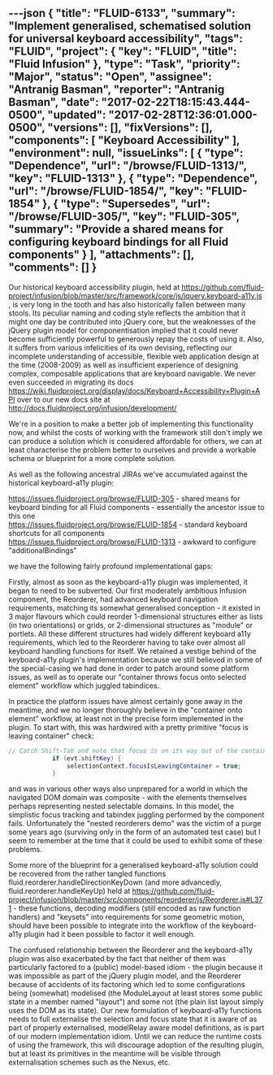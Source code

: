 ---json
{
  "title": "FLUID-6133",
  "summary": "Implement generalised, schematised solution for universal keyboard accessibility",
  "tags": "FLUID",
  "project": {
    "key": "FLUID",
    "title": "Fluid Infusion"
  },
  "type": "Task",
  "priority": "Major",
  "status": "Open",
  "assignee": "Antranig Basman",
  "reporter": "Antranig Basman",
  "date": "2017-02-22T18:15:43.444-0500",
  "updated": "2017-02-28T12:36:01.000-0500",
  "versions": [],
  "fixVersions": [],
  "components": [
    "Keyboard Accessibility"
  ],
  "environment": null,
  "issueLinks": [
    {
      "type": "Dependence",
      "url": "/browse/FLUID-1313/",
      "key": "FLUID-1313"
    },
    {
      "type": "Dependence",
      "url": "/browse/FLUID-1854/",
      "key": "FLUID-1854"
    },
    {
      "type": "Supersedes",
      "url": "/browse/FLUID-305/",
      "key": "FLUID-305",
      "summary": "Provide a shared means for configuring keyboard bindings for all Fluid components"
    }
  ],
  "attachments": [],
  "comments": []
}
---
Our historical keyboard accessibility plugin, held at <https://github.com/fluid-project/infusion/blob/master/src/framework/core/js/jquery.keyboard-a11y.js> , is very long in the tooth and has also historically fallen between many stools. Its peculiar naming and coding style reflects the ambition that it might one day be contributed into jQuery core, but the weaknesses of the jQuery plugin model for componentisation implied that it could never become sufficiently powerful to generously repay the costs of using it. Also, it suffers from various infelicities of its own devising, reflecting our incomplete understanding of accessible, flexible web application design at the time (2008-2009) as well as insufficient experience of designing complex, composable applications that are keyboard navigable. We never even succeeded in migrating its docs <https://wiki.fluidproject.org/display/docs/Keyboard+Accessibility+Plugin+API> over to our new docs site at <http://docs.fluidproject.org/infusion/development/>&#x20;

We're in a position to make a better job of implementing this functionality now, and whilst the costs of working with the framework still don't imply we can produce a solution which is considered affordable for others, we can at least characterise the problem better to ourselves and provide a workable schema or blueprint for a more complete solution.

As well as the following ancestral JIRAs we've accumulated against the historical keyboard-a11y plugin:

<https://issues.fluidproject.org/browse/FLUID-305> - shared means for keyboard binding for all Fluid components - essentially the ancestor issue to this one\
<https://issues.fluidproject.org/browse/FLUID-1854> - standard keyboard shortcuts for all components\
<https://issues.fluidproject.org/browse/FLUID-1313> - awkward to configure "additionalBindings"

we have the following fairly profound implementational gaps:

Firstly, almost as soon as the keyboard-a11y plugin was implemented, it began to need to be subverted. Our first moderately ambitious Infusion component, the Reorderer, had advanced keyboard navigation requirements, matching its somewhat generalised conception - it existed in 3 major flavours which could reorder 1-dimensional structures either as lists (in two orientations) or grids, or 2-dimensional structures as "module" or portlets. All these different structures had widely different keyboard a11y requirements, which led to the Reorderer having to take over almost all keyboard handling functions for itself. We retained a vestige behind of the keyboard-a11y plugin's implementation because we still believed in some of the special-casing we had done in order to patch around some platform issues, as well as to operate our "container throws focus onto selected element" workflow which juggled tabindices.

In practice the platform issues have almost certainly gone away in the meantime, and we no longer thoroughly believe in the "container onto element" workflow, at least not in the precise form implemented in the plugin. To start with, this was hardwired with a pretty primitive "focus is leaving container" check:

```java
// Catch Shift-Tab and note that focus is on its way out of the container.
            if (evt.shiftKey) {
                selectionContext.focusIsLeavingContainer = true;
            }
```

and was in various other ways also unprepared for a world in which the navigated DOM domain was composite - with the elements themselves perhaps representing nested selectable domains. In this model, the simplistic focus tracking and tabindex juggling performed by the component fails. Unfortunately the "nested reorderers demo" was the victim of a purge some years ago (surviving only in the form of an automated test case) but I seem to remember at the time that it could be used to exhibit some of these problems.

Some more of the blueprint for a generalised keyboard-a11y solution could be recovered from the rather tangled functions fluid.reorderer.handleDirectionKeyDown (and more advancedly, fluid.reorderer.handleKeyUp) held at <https://github.com/fluid-project/infusion/blob/master/src/components/reorderer/js/Reorderer.js#L371> - these functions, decoding modifiers (still encoded as raw function handlers) and "keysets" into requirements for some geometric motion, should have been possible to integrate into the workflow of the keyboard-a11y plugin had it been possible to factor it well enough.

The confused relationship between the Reorderer and the keyboard-a11y plugin was also exacerbated by the fact that neither of them was particularly factored to a (public) model-based idiom - the plugin because it was impossible as part of the jQuery plugin model, and the Reorderer because of accidents of its factoring which led to some configurations being (somewhat) modelised (the ModuleLayout at least stores some public state in a member named "layout") and some not (the plain list layout simply uses the DOM as its state). Our new formulation of keyboard-a11y functions needs to full externalise the selection and focus state that it is aware of as part of properly externalised, modelRelay aware model definitions, as is part of our modern implementation idiom. Until we can reduce the runtime costs of using the framework, this will discourage adoption of the resulting plugin, but at least its primitives in the meantime will be visible through externalisation schemes such as the Nexus, etc.

        